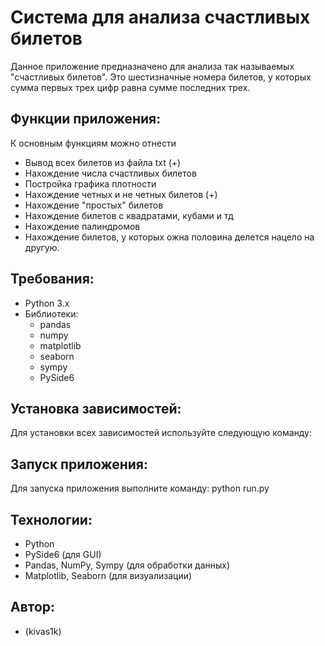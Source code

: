 # Система для анализа счастливых билетов

Данное приложение предназначено для анализа так называемых "счастливых билетов". Это шестизначные номера билетов, у которых сумма первых трех цифр равна сумме последних трех.

## Функции приложения:
К основным функциям можно отнести
 - Вывод всех билетов из файла txt (+)
 - Нахождение числа счастливых билетов
 - Постройка графика плотности
 - Нахождение четных и не четных билетов (+)
 - Нахождение "простых" билетов
 - Нахождение билетов с квадратами, кубами и тд
 - Нахождение палиндромов
 - Нахождение билетов, у которых ожна половина делется нацело на другую.

## Требования:
- Python 3.x
- Библиотеки:
  - pandas
  - numpy
  - matplotlib
  - seaborn
  - sympy
  - PySide6 

## Установка зависимостей:
Для установки всех зависимостей используйте следующую команду:


## Запуск приложения:
Для запуска приложения выполните команду: python run.py


## Технологии:
- Python
- PySide6 (для GUI)
- Pandas, NumPy, Sympy (для обработки данных)
- Matplotlib, Seaborn (для визуализации)

## Автор:
- (kivas1k)
